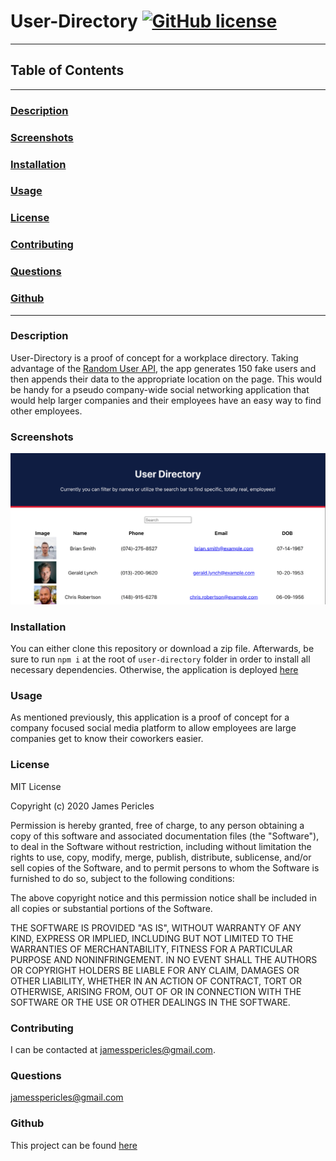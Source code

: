 # User-Directory [![GitHub license](https://img.shields.io/github/license/Naereen/StrapDown.js.svg)](https://github.com/Naereen/StrapDown.js/blob/master/LICENSE)
---
## Table of Contents
---
### [Description](#Description)
### [Screenshots](#Screenshots)
### [Installation](#Installation)
### [Usage](#Usage)
### [License](#License)
### [Contributing](#Contributing)

### [Questions](#Questions)
### [Github](#Github)
---
### <a name="Description"></a>Description
User-Directory is a proof of concept for a workplace directory. Taking advantage of the [Random User API](https://randomuser.me/), the app generates 150 fake users and then appends their data to the appropriate location on the page. This would be handy for a pseudo company-wide social networking application that would help larger companies and their employees have an easy way to find other employees.
### <a name="Screenshots"></a>Screenshots
![index](https://github.com/jamespericles/User-Directory/blob/master/user-directory/Screenshots/index.png)
### <a name="Installation"></a>Installation
You can either clone this repository or download a zip file. Afterwards, be sure to run `npm i` at the root of `user-directory` folder in order to install all necessary dependencies. Otherwise, the application is deployed [here]()
### <a name="Usage"></a>Usage
As mentioned previously, this application is a proof of concept for a company focused social media platform to allow employees are large companies get to know their coworkers easier.
### <a name="License"></a>License
MIT License

Copyright (c) 2020 James Pericles
    
Permission is hereby granted, free of charge, to any person obtaining a copy
of this software and associated documentation files (the "Software"), to deal
in the Software without restriction, including without limitation the rights
to use, copy, modify, merge, publish, distribute, sublicense, and/or sell
copies of the Software, and to permit persons to whom the Software is
furnished to do so, subject to the following conditions:
    
The above copyright notice and this permission notice shall be included in all
copies or substantial portions of the Software.
    
THE SOFTWARE IS PROVIDED "AS IS", WITHOUT WARRANTY OF ANY KIND, EXPRESS OR
IMPLIED, INCLUDING BUT NOT LIMITED TO THE WARRANTIES OF MERCHANTABILITY,
FITNESS FOR A PARTICULAR PURPOSE AND NONINFRINGEMENT. IN NO EVENT SHALL THE
AUTHORS OR COPYRIGHT HOLDERS BE LIABLE FOR ANY CLAIM, DAMAGES OR OTHER
LIABILITY, WHETHER IN AN ACTION OF CONTRACT, TORT OR OTHERWISE, ARISING FROM,
OUT OF OR IN CONNECTION WITH THE SOFTWARE OR THE USE OR OTHER DEALINGS IN THE
SOFTWARE.
### <a name="Contributing"></a>Contributing
I can be contacted at jamesspericles@gmail.com.

### <a name="Questions"></a>Questions
jamesspericles@gmail.com
### <a name="Github"></a>Github
This project can be found [here](https://github.com/User-Directory)
